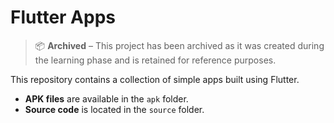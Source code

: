 # Flutter Apps

> 📦 **Archived** – This project has been archived as it was created during the learning phase and is retained for reference purposes.

This repository contains a collection of simple apps built using Flutter.

* **APK files** are available in the `apk` folder.
* **Source code** is located in the `source` folder.
